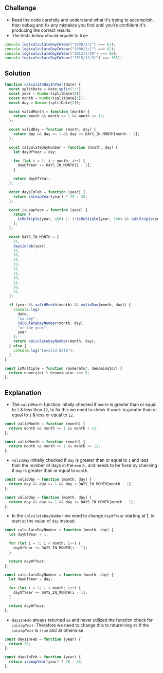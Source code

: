 ## Challenge

- Read the code carefully and understand what it's trying to accomplish, then debug and fix any mistakes you find until you're confident it's producing the correct results.
- The tests below should equate to true

```javascript
console.log(calculateDayInYear("1900/3/2") === 61);
console.log(calculateDayInYear("2000/3/2") === 62);
console.log(calculateDayInYear("2012/2/29") === 60);
console.log(calculateDayInYear("2015/12/31") === 365);
```

## Solution

```javascript
function calculateDayInYear(date) {
  const splitDate = date.split("/");
  const year = Number(splitDate[0]);
  const month = Number(splitDate[1]);
  const day = Number(splitDate[2]);

  const validMonth = function (month) {
    return month && month >= 1 && month <= 12;
  };

  const validDay = function (month, day) {
    return day && day >= 1 && day <= DAYS_IN_MONTH[month - 1];
  };

  const calculateDayNumber = function (month, day) {
    let dayOfYear = day;

    for (let i = 1; i < month; i++) {
      dayOfYear += DAYS_IN_MONTH[i - 1];
    }

    return dayOfYear;
  };

  const daysInFeb = function (year) {
    return isLeapYear(year) ? 29 : 28;
  };

  const isLeapYear = function (year) {
    return (
      isMultiple(year, 400) || (!isMultiple(year, 100) && isMultiple(year, 4))
    );
  };

  const DAYS_IN_MONTH = [
    31,
    daysInFeb(year),
    31,
    30,
    31,
    30,
    31,
    31,
    30,
    31,
    30,
    31,
  ];

  if (year && validMonth(month) && validDay(month, day)) {
    console.log(
      date,
      "is day",
      calculateDayNumber(month, day),
      "of the year",
      year
    );
    return calculateDayNumber(month, day);
  } else {
    console.log("Invalid date");
  }
}

const isMultiple = function (numerator, denominator) {
  return numerator % denominator === 0;
};
```

## Explanation

- The `validMonth` function initally checked if `month` is greater than or equal to `1` & less than `12`, to fix this we need to check if `month` is greater than or equal to `1` & less or equal to `12`.

```javascript
const validMonth = function (month) {
  return month && month >= 1 && month < 12;
};

const validMonth = function (month) {
  return month && month >= 1 && month <= 12;
};
```

- `validDay` initially checked if `day` is greater than or equal to `1` and less than the number of days in the `month`, and needs to be fixed by checking if `day` is greater than or equal to `month`.

```javascript
const validDay = function (month, day) {
  return day && day >= 1 && day < DAYS_IN_MONTH[month - 1];
};

const validDay = function (month, day) {
  return day && day >= 1 && day <= DAYS_IN_MONTH[month - 1];
};
```

- In the `calculateDayNumber` we need to change `dayOfYear` starting at 1, to start at the value of `day` instead.

```javascript
const calculateDayNumber = function (month, day) {
  let dayOfYear = 1;

  for (let i = 1; i < month; i++) {
    dayOfYear += DAYS_IN_MONTH[i - 1];
  }

  return dayOfYear;
};

const calculateDayNumber = function (month, day) {
  let dayOfYear = day;

  for (let i = 1; i < month; i++) {
    dayOfYear += DAYS_IN_MONTH[i - 1];
  }

  return dayOfYear;
};
```

- `daysInFeb` always returned `28` and never utilized the function check for `isLeapYear`. Therefore we need to change this to returnining `29` if the `isLeapYear` is `true` and `28` otherwise.

```javascript
const daysInFeb = function (year) {
  return 28;
};

const daysInFeb = function (year) {
  return isLeapYear(year) ? 29 : 28;
};
```
